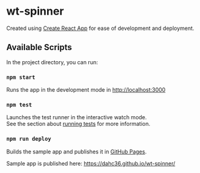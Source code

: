 # wt-spinner

Created using [Create React App](https://github.com/facebook/create-react-app) for ease of development and deployment.

## Available Scripts

In the project directory, you can run:

### `npm start`

Runs the app in the development mode in [http://localhost:3000](http://localhost:3000)

### `npm test`

Launches the test runner in the interactive watch mode.\
See the section about [running tests](https://facebook.github.io/create-react-app/docs/running-tests) for more information.

### `npm run deploy`

Builds the sample app and publishes it in [GitHub Pages](https://docs.github.com/en/pages).

Sample app is published here: <https://dahc36.github.io/wt-spinner/>
